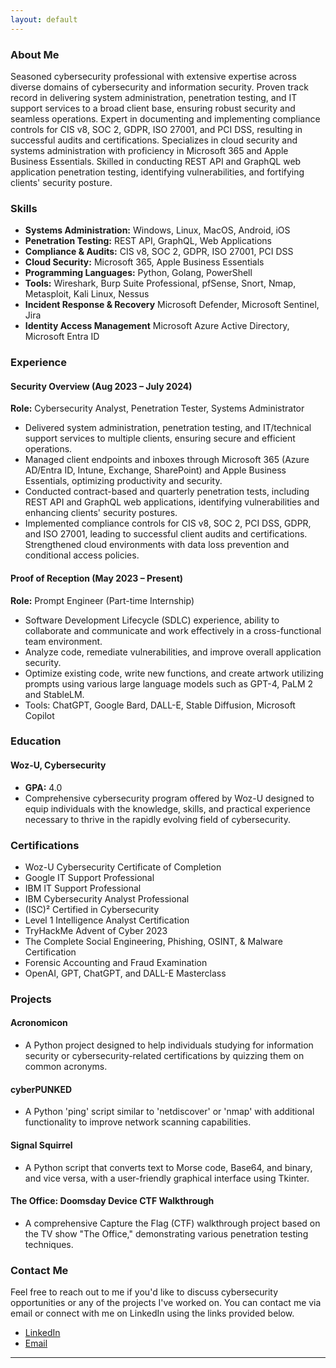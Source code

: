 ```yaml
---
layout: default
---
```


### **About Me**

Seasoned cybersecurity professional with extensive expertise across diverse domains of cybersecurity and information security. Proven track record in delivering system administration, penetration testing, and IT support services to a broad client base, ensuring robust security and seamless operations. Expert in documenting and implementing compliance controls for CIS v8, SOC 2, GDPR, ISO 27001, and PCI DSS, resulting in successful audits and certifications. Specializes in cloud security and systems administration with proficiency in Microsoft 365 and Apple Business Essentials. Skilled in conducting REST API and GraphQL web application penetration testing, identifying vulnerabilities, and fortifying clients' security posture.

### **Skills**

- **Systems Administration:** Windows, Linux, MacOS, Android, iOS
- **Penetration Testing:** REST API, GraphQL, Web Applications
- **Compliance & Audits:** CIS v8, SOC 2, GDPR, ISO 27001, PCI DSS
- **Cloud Security:** Microsoft 365, Apple Business Essentials
- **Programming Languages:** Python, Golang, PowerShell
- **Tools:** Wireshark, Burp Suite Professional, pfSense, Snort, Nmap, Metasploit, Kali Linux, Nessus
- **Incident Response & Recovery** Microsoft Defender, Microsoft Sentinel, Jira
- **Identity Access Management** Microsoft Azure Active Directory, Microsoft Entra ID

### **Experience**

#### **Security Overview (Aug 2023 – July 2024)**
**Role:** Cybersecurity Analyst, Penetration Tester, Systems Administrator

- Delivered system administration, penetration testing, and IT/technical support services to multiple clients, ensuring secure and efficient operations.
- Managed client endpoints and inboxes through Microsoft 365 (Azure AD/Entra ID, Intune, Exchange, SharePoint) and Apple Business Essentials, optimizing productivity and security.
- Conducted contract-based and quarterly penetration tests, including REST API and GraphQL web applications, identifying vulnerabilities and enhancing clients' security postures.
- Implemented compliance controls for CIS v8, SOC 2, PCI DSS, GDPR, and ISO 27001, leading to successful client audits and certifications. Strengthened cloud environments with data loss prevention and conditional access policies.

#### **Proof of Reception (May 2023 – Present)**
**Role:** Prompt Engineer (Part-time Internship)

- Software Development Lifecycle (SDLC) experience, ability to collaborate and communicate and work effectively in a cross-functional team environment.
- Analyze code, remediate vulnerabilities, and improve overall application security.
- Optimize existing code, write new functions, and create artwork utilizing prompts using various large language models such as GPT-4, PaLM 2 and StableLM.
- Tools: ChatGPT, Google Bard, DALL-E, Stable Diffusion, Microsoft Copilot

### **Education**

#### **Woz-U, Cybersecurity**
- **GPA:** 4.0
- Comprehensive cybersecurity program offered by Woz-U designed to equip individuals with the knowledge, skills, and practical experience necessary to thrive in the rapidly evolving field of cybersecurity.

### **Certifications**

- Woz-U Cybersecurity Certificate of Completion
- Google IT Support Professional
- IBM IT Support Professional
- IBM Cybersecurity Analyst Professional
- (ISC)² Certified in Cybersecurity
- Level 1 Intelligence Analyst Certification
- TryHackMe Advent of Cyber 2023
- The Complete Social Engineering, Phishing, OSINT, & Malware Certification
- Forensic Accounting and Fraud Examination
- OpenAI, GPT, ChatGPT, and DALL-E Masterclass

### **Projects**

#### **Acronomicon**
- A Python project designed to help individuals studying for information security or cybersecurity-related certifications by quizzing them on common acronyms.

#### **cyberPUNKED**
- A Python 'ping' script similar to 'netdiscover' or 'nmap' with additional functionality to improve network scanning capabilities.

#### **Signal Squirrel**
- A Python script that converts text to Morse code, Base64, and binary, and vice versa, with a user-friendly graphical interface using Tkinter.

#### **The Office: Doomsday Device CTF Walkthrough**
- A comprehensive Capture the Flag (CTF) walkthrough project based on the TV show "The Office," demonstrating various penetration testing techniques.

### **Contact Me**

Feel free to reach out to me if you'd like to discuss cybersecurity opportunities or any of the projects I've worked on. You can contact me via email or connect with me on LinkedIn using the links provided below.
- [LinkedIn](https://www.linkedin.com/in/brandon-bennett~/)
- [Email](mailto:bb.sec.op@protonmail.com)

---
